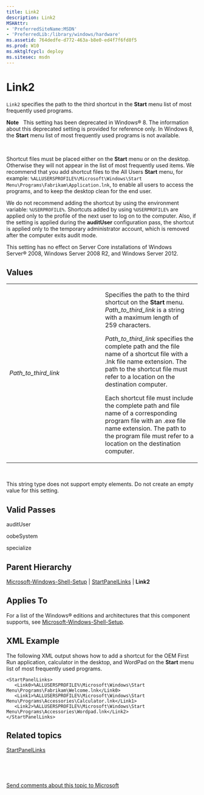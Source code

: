 ```yaml
---
title: Link2
description: Link2
MSHAttr:
- 'PreferredSiteName:MSDN'
- 'PreferredLib:/library/windows/hardware'
ms.assetid: 764dedfe-d772-463a-b8e0-ed4f7f6fd8f5
ms.prod: W10
ms.mktglfcycl: deploy
ms.sitesec: msdn
---
```


# Link2


`Link2` specifies the path to the third shortcut in the **Start** menu list of most frequently used programs.

**Note**  
This setting has been deprecated in Windows® 8. The information about this deprecated setting is provided for reference only. In Windows 8, the **Start** menu list of most frequently used programs is not available.

 

Shortcut files must be placed either on the **Start** menu or on the desktop. Otherwise they will not appear in the list of most frequently used items. We recommend that you add shortcut files to the All Users **Start** menu, for example: `%ALLUSERSPROFILE%\Microsoft\Windows\Start Menu\Programs\Fabrikam\Application.lnk`, to enable all users to access the programs, and to keep the desktop clean for the end user.

We do not recommend adding the shortcut by using the environment variable: `%USERPROFILE%`. Shortcuts added by using `%USERPROFILE%` are applied only to the profile of the next user to log on to the computer. Also, if the setting is applied during the **auditUser** configuration pass, the shortcut is applied only to the temporary administrator account, which is removed after the computer exits audit mode.

This setting has no effect on Server Core installations of Windows Server® 2008, Windows Server 2008 R2, and Windows Server 2012.

## Values


<table>
<colgroup>
<col width="50%" />
<col width="50%" />
</colgroup>
<tbody>
<tr class="odd">
<td><p><em>Path_to_third_link</em></p></td>
<td><p>Specifies the path to the third shortcut on the <strong>Start</strong> menu. <em>Path_to_third_link</em> is a string with a maximum length of 259 characters.</p>
<p><em>Path_to_third_link</em> specifies the complete path and the file name of a shortcut file with a .lnk file name extension. The path to the shortcut file must refer to a location on the destination computer.</p>
<p>Each shortcut file must include the complete path and file name of a corresponding program file with an .exe file name extension. The path to the program file must refer to a location on the destination computer.</p></td>
</tr>
</tbody>
</table>

 

This string type does not support empty elements. Do not create an empty value for this setting.

## Valid Passes


auditUser

oobeSystem

specialize

## Parent Hierarchy


[Microsoft-Windows-Shell-Setup](microsoft-windows-shell-setup-win7-microsoft-windows-shell-setup.md) | [StartPanelLinks](startpanellinks-win7-microsoft-windows-shell-setupstartpanellinks.md) | **Link2**

## Applies To


For a list of the Windows® editions and architectures that this component supports, see [Microsoft-Windows-Shell-Setup](microsoft-windows-shell-setup-win7-microsoft-windows-shell-setup.md).

## XML Example


The following XML output shows how to add a shortcut for the OEM First Run application, calculator in the desktop, and WordPad on the **Start** menu list of most frequently used programs.

``` syntax
<StartPanelLinks>
   <Link0>%ALLUSERSPROFILE%\Microsoft\Windows\Start Menu\Programs\Fabrikam\Welcome.lnk</Link0>
   <Link1>%ALLUSERSPROFILE%\Microsoft\Windows\Start Menu\Programs\Accessories\Calculator.lnk</Link1>
   <Link2>%ALLUSERSPROFILE%\Microsoft\Windows\Start Menu\Programs\Accessories\Wordpad.lnk</Link2>
</StartPanelLinks>
```

## Related topics


[StartPanelLinks](startpanellinks-win7-microsoft-windows-shell-setupstartpanellinks.md)

 

 

[Send comments about this topic to Microsoft](mailto:wsddocfb@microsoft.com?subject=Documentation%20feedback%20%5Bp_unattend\p_unattend%5D:%20Link2%20%20RELEASE:%20%2810/3/2016%29&body=%0A%0APRIVACY%20STATEMENT%0A%0AWe%20use%20your%20feedback%20to%20improve%20the%20documentation.%20We%20don't%20use%20your%20email%20address%20for%20any%20other%20purpose,%20and%20we'll%20remove%20your%20email%20address%20from%20our%20system%20after%20the%20issue%20that%20you're%20reporting%20is%20fixed.%20While%20we're%20working%20to%20fix%20this%20issue,%20we%20might%20send%20you%20an%20email%20message%20to%20ask%20for%20more%20info.%20Later,%20we%20might%20also%20send%20you%20an%20email%20message%20to%20let%20you%20know%20that%20we've%20addressed%20your%20feedback.%0A%0AFor%20more%20info%20about%20Microsoft's%20privacy%20policy,%20see%20http://privacy.microsoft.com/default.aspx. "Send comments about this topic to Microsoft")





